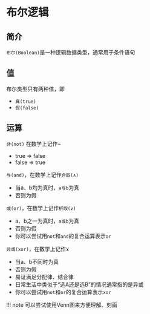 # 布尔逻辑
## 简介
`布尔(Boolean)`是一种逻辑数据类型，通常用于条件语句

## 值
布尔类型只有两种值，即
* `真(true)`
* `假(false)`

## 运算
`非(not)` 在数学上记作`¬`
* true => false
* false => true

`与(and)`，在数学上记作`合取(∧)`
* 当a、b均为真时，`a与b`为真
* 否则为假

`或(or)`，在数学上记作`析取(∨)`
* a、b之一为真时，`a或b`为真
* 否则为假
* 你可以尝试用`not`和`and`的复合运算表示`or`

`异或(xor)`，在数学上记作`⊻`
* 当a、b不同时为真
* 否则为假
* 易证满足分配律、结合律
* 日常生活中类似于“选A还是选B”的情况通常指的是异或
* 你可以尝试用`not`和`or`的复合运算表示`xor`

!!! note
	可以尝试使用Venn图来方便理解、刻画
